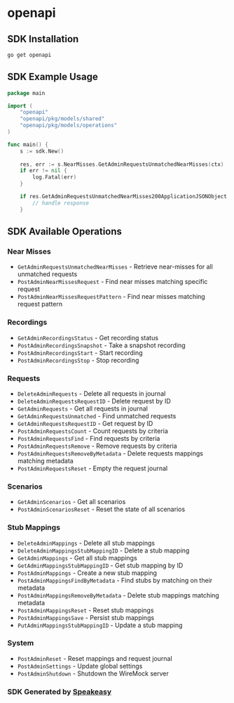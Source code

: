 # openapi

<!-- Start SDK Installation -->
## SDK Installation

```bash
go get openapi
```
<!-- End SDK Installation -->

## SDK Example Usage
<!-- Start SDK Example Usage -->
```go
package main

import (
    "openapi"
    "openapi/pkg/models/shared"
    "openapi/pkg/models/operations"
)

func main() {
    s := sdk.New()
    
    res, err := s.NearMisses.GetAdminRequestsUnmatchedNearMisses(ctx)
    if err != nil {
        log.Fatal(err)
    }

    if res.GetAdminRequestsUnmatchedNearMisses200ApplicationJSONObject != nil {
        // handle response
    }
```
<!-- End SDK Example Usage -->

<!-- Start SDK Available Operations -->
## SDK Available Operations

### Near Misses

* `GetAdminRequestsUnmatchedNearMisses` - Retrieve near-misses for all unmatched requests
* `PostAdminNearMissesRequest` - Find near misses matching specific request
* `PostAdminNearMissesRequestPattern` - Find near misses matching request pattern

### Recordings

* `GetAdminRecordingsStatus` - Get recording status
* `PostAdminRecordingsSnapshot` - Take a snapshot recording
* `PostAdminRecordingsStart` - Start recording
* `PostAdminRecordingsStop` - Stop recording

### Requests

* `DeleteAdminRequests` - Delete all requests in journal
* `DeleteAdminRequestsRequestID` - Delete request by ID
* `GetAdminRequests` - Get all requests in journal
* `GetAdminRequestsUnmatched` - Find unmatched requests
* `GetAdminRequestsRequestID` - Get request by ID
* `PostAdminRequestsCount` - Count requests by criteria
* `PostAdminRequestsFind` - Find requests by criteria
* `PostAdminRequestsRemove` - Remove requests by criteria
* `PostAdminRequestsRemoveByMetadata` - Delete requests mappings matching metadata
* `PostAdminRequestsReset` - Empty the request journal

### Scenarios

* `GetAdminScenarios` - Get all scenarios
* `PostAdminScenariosReset` - Reset the state of all scenarios

### Stub Mappings

* `DeleteAdminMappings` - Delete all stub mappings
* `DeleteAdminMappingsStubMappingID` - Delete a stub mapping
* `GetAdminMappings` - Get all stub mappings
* `GetAdminMappingsStubMappingID` - Get stub mapping by ID
* `PostAdminMappings` - Create a new stub mapping
* `PostAdminMappingsFindByMetadata` - Find stubs by matching on their metadata
* `PostAdminMappingsRemoveByMetadata` - Delete stub mappings matching metadata
* `PostAdminMappingsReset` - Reset stub mappings
* `PostAdminMappingsSave` - Persist stub mappings
* `PutAdminMappingsStubMappingID` - Update a stub mapping

### System

* `PostAdminReset` - Reset mappings and request journal
* `PostAdminSettings` - Update global settings
* `PostAdminShutdown` - Shutdown the WireMock server

<!-- End SDK Available Operations -->

### SDK Generated by [Speakeasy](https://docs.speakeasyapi.dev/docs/using-speakeasy/client-sdks)
